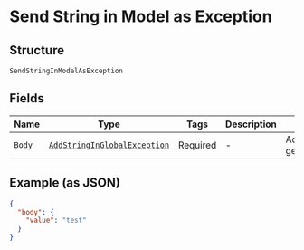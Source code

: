 
# Send String in Model as Exception

## Structure

`SendStringInModelAsException`

## Fields

| Name | Type | Tags | Description | Getter | Setter |
|  --- | --- | --- | --- | --- | --- |
| `Body` | [`AddStringInGlobalException`](/doc/models/add-string-in-global-exception.md) | Required | - | AddStringInGlobalException getBody() | setBody(AddStringInGlobalException body) |

## Example (as JSON)

```json
{
  "body": {
    "value": "test"
  }
}
```

